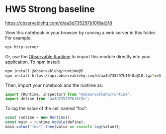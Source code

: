 # HW5 Strong baseline

https://observablehq.com/d/aa3d735297b10f8a@18

View this notebook in your browser by running a web server in this folder. For
example:

~~~sh
npx http-server
~~~

Or, use the [Observable Runtime](https://github.com/observablehq/runtime) to
import this module directly into your application. To npm install:

~~~sh
npm install @observablehq/runtime@5
npm install https://api.observablehq.com/d/aa3d735297b10f8a@18.tgz?v=3
~~~

Then, import your notebook and the runtime as:

~~~js
import {Runtime, Inspector} from "@observablehq/runtime";
import define from "aa3d735297b10f8a";
~~~

To log the value of the cell named “foo”:

~~~js
const runtime = new Runtime();
const main = runtime.module(define);
main.value("foo").then(value => console.log(value));
~~~

